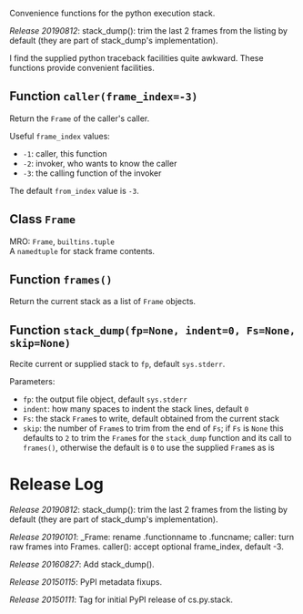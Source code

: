 Convenience functions for the python execution stack.


*Release 20190812*:
stack_dump(): trim the last 2 frames from the listing by default (they are part of stack_dump's implementation).

I find the supplied python traceback facilities quite awkward.
These functions provide convenient facilities.

## Function `caller(frame_index=-3)`

Return the `Frame` of the caller's caller.

Useful `frame_index` values:
* `-1`: caller, this function
* `-2`: invoker, who wants to know the caller
* `-3`: the calling function of the invoker

The default `from_index` value is `-3`.

## Class `Frame`

MRO: `Frame`, `builtins.tuple`  
A `namedtuple` for stack frame contents.

## Function `frames()`

Return the current stack as a list of `Frame` objects.

## Function `stack_dump(fp=None, indent=0, Fs=None, skip=None)`

Recite current or supplied stack to `fp`, default `sys.stderr`.

Parameters:
* `fp`: the output file object, default `sys.stderr`
* `indent`: how many spaces to indent the stack lines, default `0`
* `Fs`: the stack `Frame`s to write,
  default obtained from the current stack
* `skip`: the number of `Frame`s to trim from the end of `Fs`;
  if `Fs` is `None` this defaults to `2` to trim the `Frame`s
  for the `stack_dump` function and its call to `frames()`,
  otherwise the default is `0` to use the supplied `Frame`s as is



# Release Log

*Release 20190812*:
stack_dump(): trim the last 2 frames from the listing by default (they are part of stack_dump's implementation).

*Release 20190101*:
_Frame: rename .functionname to .funcname; caller: turn raw frames into Frames.
caller(): accept optional frame_index, default -3.

*Release 20160827*:
Add stack_dump().

*Release 20150115*:
PyPI metadata fixups.

*Release 20150111*:
Tag for initial PyPI release of cs.py.stack.
